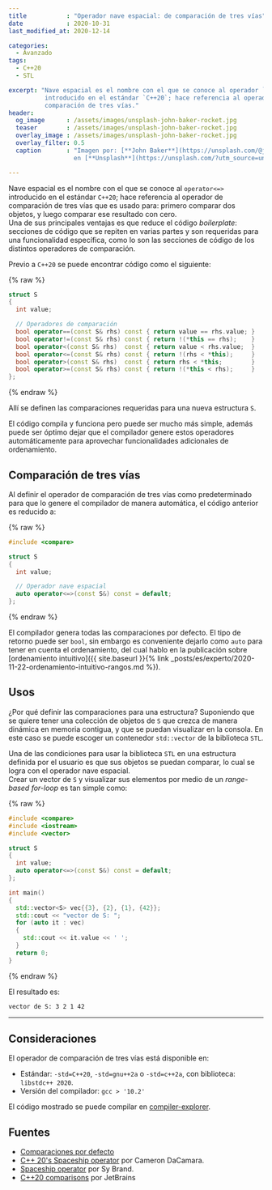 ```yaml
---
title           : "Operador nave espacial: de comparación de tres vías"
date            : 2020-10-31
last_modified_at: 2020-12-14

categories:
  - Avanzado
tags:
  - C++20
  - STL

excerpt: "Nave espacial es el nombre con el que se conoce al operador `<=>` 
          introducido en el estándar `C++20`; hace referencia al operador de 
          comparación de tres vías."
header:
  og_image      : /assets/images/unsplash-john-baker-rocket.jpg
  teaser        : /assets/images/unsplash-john-baker-rocket.jpg
  overlay_image : /assets/images/unsplash-john-baker-rocket.jpg
  overlay_filter: 0.5
  caption       : "Imagen por: [**John Baker**](https://unsplash.com/@jlondonbaker?utm_source=unsplash) 
                  en [**Unsplash**](https://unsplash.com/?utm_source=unsplash)"

---
```


Nave espacial es el nombre con el que se conoce al `operator<=>` introducido
en el estándar `C++20`; hace referencia al operador de comparación de tres vías
que es usado para: primero comparar dos objetos, y luego comparar ese resultado 
con cero.  
Una de sus principales ventajas es que reduce el código _boilerplate_: secciones 
de código que se repiten en varias partes y son requeridas para una 
funcionalidad específica, como lo son las secciones de código de los distintos 
operadores de comparación.

Previo a `C++20` se puede encontrar código como el siguiente:
 
{% raw %}
````c++
struct S 
{
  int value;

  // Operadores de comparación
  bool operator==(const S& rhs) const { return value == rhs.value; }
  bool operator!=(const S& rhs) const { return !(*this == rhs);    }
  bool operator<(const S& rhs)  const { return value < rhs.value;  }
  bool operator<=(const S& rhs) const { return !(rhs < *this);     }
  bool operator>(const S& rhs)  const { return rhs < *this;        }
  bool operator>=(const S& rhs) const { return !(*this < rhs);     }
};
````
{% endraw %}

Allí se definen las comparaciones requeridas para una nueva estructura `S`.

El código compila y funciona pero puede ser mucho más simple, además puede ser 
óptimo dejar que el compilador genere estos operadores automáticamente
para aprovechar funcionalidades adicionales de ordenamiento. 

## Comparación de tres vías

Al definir el operador de comparación de tres vías como predeterminado para que 
lo genere el compilador de manera automática, el código anterior es reducido a:

{% raw %}
````c++
#include <compare>

struct S
{
  int value;

  // Operador nave espacial
  auto operator<=>(const S&) const = default;
};
````
{% endraw %}

El compilador genera todas las comparaciones por defecto.
El tipo de retorno puede ser `bool`, sin embargo es conveniente dejarlo como 
`auto` para tener en cuenta el ordenamiento, del cual hablo en la publicación
sobre [ordenamiento intuitivo]({{ site.baseurl }}{% link _posts/es/experto/2020-11-22-ordenamiento-intuitivo-rangos.md %}).

## Usos

¿Por qué definir las comparaciones para una estructura? 
Suponiendo que se quiere tener una colección de objetos de `S` que crezca de 
manera dinámica en memoria contigua, y que se puedan visualizar en la consola. 
En este caso se puede escoger un contenedor `std::vector` de la biblioteca `STL`.

Una de las condiciones para usar la biblioteca `STL` en una estructura
definida por el usuario es que sus objetos se puedan comparar, lo cual se logra
con el operador nave espacial.  
Crear un vector de `S` y visualizar sus elementos por medio de un 
_range-based for-loop_ es tan simple como: 

{% raw %}
````c++
#include <compare>
#include <iostream>
#include <vector>

struct S 
{
  int value;
  auto operator<=>(const S&) const = default;
};

int main()
{
  std::vector<S> vec{{3}, {2}, {1}, {42}};
  std::cout << "vector de S: ";
  for (auto it : vec)
  {
    std::cout << it.value << ' ';
  }
  return 0;
}
````
{% endraw %}

El resultado es:

    vector de S: 3 2 1 42 

---
## Consideraciones

El operador de comparación de tres vías está disponible en:
- Estándar: `-std=C++20`, `-std=gnu++2a` o `-std=c++2a`, con biblioteca: `libstdc++ 2020`. 
- Versión del compilador: `gcc > '10.2'`

El código mostrado se puede compilar en [compiler-explorer](https://compiler-explorer.com/).

## Fuentes

- [Comparaciones por defecto](https://es.cppreference.com/w/cpp/language/default_comparisons)
- [C++ 20's Spaceship operator](https://devblogs.microsoft.com/cppblog/simplify-your-code-with-rocket-science-c20s-spaceship-operator/) por Cameron DaCamara.
- [Spaceship operator](https://blog.tartanllama.xyz/spaceship-operator/) por Sy Brand.
- [C++20 comparisons](https://blog.jetbrains.com/rscpp/2020/12/10/cpp20-comparisons/) por JetBrains

